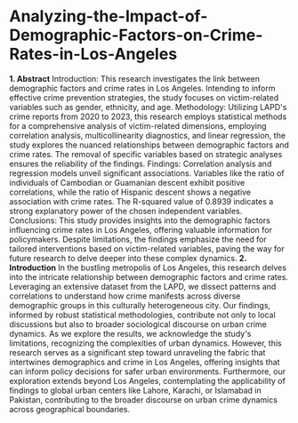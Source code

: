 # Analyzing-the-Impact-of-Demographic-Factors-on-Crime-Rates-in-Los-Angeles



**1. Abstract**
Introduction: This research investigates the link between demographic factors and crime rates in Los Angeles. Intending to inform effective crime prevention strategies, the study focuses on victim-related variables such as gender, ethnicity, and age.
Methodology: Utilizing LAPD's crime reports from 2020 to 2023, this research employs statistical methods for a comprehensive analysis of victim-related dimensions, employing correlation analysis, multicollinearity diagnostics, and linear regression, the study explores the nuanced relationships between demographic factors and crime rates. The removal of specific variables based on strategic analyses ensures the reliability of the findings.
Findings: Correlation analysis and regression models unveil significant associations. Variables like the ratio of individuals of Cambodian or Guamanian descent exhibit positive correlations, while the ratio of Hispanic descent shows a negative association with crime rates. The R-squared value of 0.8939 indicates a strong explanatory power of the chosen independent variables.
Conclusions: This study provides insights into the demographic factors influencing crime rates in Los Angeles, offering valuable information for policymakers. Despite limitations, the findings emphasize the need for tailored interventions based on victim-related variables, paving the way for future research to delve deeper into these complex dynamics.
**2. Introduction**
In the bustling metropolis of Los Angeles, this research delves into the intricate relationship between demographic factors and crime rates. Leveraging an extensive dataset from the LAPD, we dissect patterns and correlations to understand how crime manifests across diverse demographic groups in this culturally heterogeneous city. Our findings, informed by robust statistical methodologies, contribute not only to local discussions but also to broader sociological discourse on urban crime dynamics. As we explore the results, we acknowledge the study's limitations, recognizing the complexities of urban dynamics. However, this research serves as a significant step toward unraveling the fabric that intertwines demographics and crime in Los Angeles, offering insights that can inform policy decisions for safer urban environments. Furthermore, our exploration extends beyond Los Angeles, contemplating the applicability of findings to global urban centers like Lahore, Karachi, or Islamabad in Pakistan, contributing to the broader discourse on urban crime dynamics across geographical boundaries.

